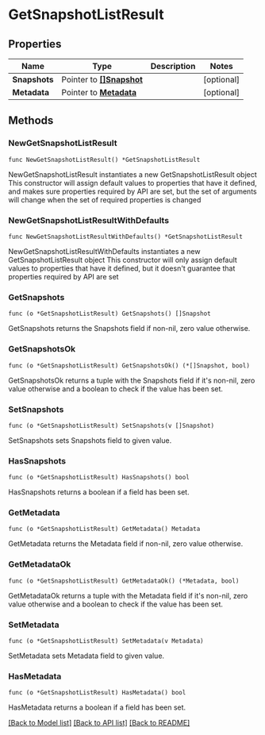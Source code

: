 # GetSnapshotListResult

## Properties

Name | Type | Description | Notes
------------ | ------------- | ------------- | -------------
**Snapshots** | Pointer to [**[]Snapshot**](Snapshot.md) |  | [optional] 
**Metadata** | Pointer to [**Metadata**](Metadata.md) |  | [optional] 

## Methods

### NewGetSnapshotListResult

`func NewGetSnapshotListResult() *GetSnapshotListResult`

NewGetSnapshotListResult instantiates a new GetSnapshotListResult object
This constructor will assign default values to properties that have it defined,
and makes sure properties required by API are set, but the set of arguments
will change when the set of required properties is changed

### NewGetSnapshotListResultWithDefaults

`func NewGetSnapshotListResultWithDefaults() *GetSnapshotListResult`

NewGetSnapshotListResultWithDefaults instantiates a new GetSnapshotListResult object
This constructor will only assign default values to properties that have it defined,
but it doesn't guarantee that properties required by API are set

### GetSnapshots

`func (o *GetSnapshotListResult) GetSnapshots() []Snapshot`

GetSnapshots returns the Snapshots field if non-nil, zero value otherwise.

### GetSnapshotsOk

`func (o *GetSnapshotListResult) GetSnapshotsOk() (*[]Snapshot, bool)`

GetSnapshotsOk returns a tuple with the Snapshots field if it's non-nil, zero value otherwise
and a boolean to check if the value has been set.

### SetSnapshots

`func (o *GetSnapshotListResult) SetSnapshots(v []Snapshot)`

SetSnapshots sets Snapshots field to given value.

### HasSnapshots

`func (o *GetSnapshotListResult) HasSnapshots() bool`

HasSnapshots returns a boolean if a field has been set.

### GetMetadata

`func (o *GetSnapshotListResult) GetMetadata() Metadata`

GetMetadata returns the Metadata field if non-nil, zero value otherwise.

### GetMetadataOk

`func (o *GetSnapshotListResult) GetMetadataOk() (*Metadata, bool)`

GetMetadataOk returns a tuple with the Metadata field if it's non-nil, zero value otherwise
and a boolean to check if the value has been set.

### SetMetadata

`func (o *GetSnapshotListResult) SetMetadata(v Metadata)`

SetMetadata sets Metadata field to given value.

### HasMetadata

`func (o *GetSnapshotListResult) HasMetadata() bool`

HasMetadata returns a boolean if a field has been set.


[[Back to Model list]](../README.md#documentation-for-models) [[Back to API list]](../README.md#documentation-for-api-endpoints) [[Back to README]](../README.md)


